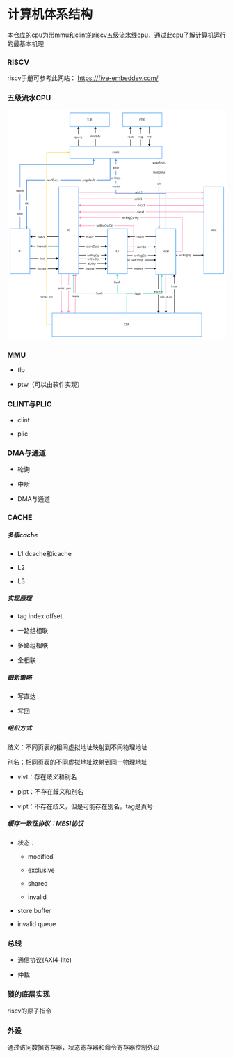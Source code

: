 # 计算机体系结构

本仓库的cpu为带mmu和clint的riscv五级流水线cpu，通过此cpu了解计算机运行的最基本机理

### RISCV

riscv手册可参考此网站： https://five-embeddev.com/

### 五级流水CPU

![avatar](cpu.png)

### MMU

+ tlb

+ ptw（可以由软件实现）

### CLINT与PLIC

+ clint

+ plic

### DMA与通道

+ 轮询

+ 中断

+ DMA与通道

### CACHE

##### 多级cache

  - L1 dcache和icache

  - L2

  - L3

##### 实现原理

  - tag index offset

  - 一路组相联

  - 多路组相联

  - 全相联

##### 跟新策略

  - 写直达

  - 写回

##### 组织方式

歧义：不同页表的相同虚拟地址映射到不同物理地址

别名：相同页表的不同虚拟地址映射到同一物理地址

  - vivt：存在歧义和别名

  - pipt：不存在歧义和别名

  - vipt：不存在歧义，但是可能存在别名，tag是页号

##### 缓存一致性协议：MESI协议

  - 状态：

    + modified

    + exclusive

    + shared

    + invalid

  - store buffer

  - invalid queue

### 总线

+ 通信协议(AXI4-lite)

+ 仲裁

### 锁的底层实现

riscv的原子指令

### 外设

通过访问数据寄存器，状态寄存器和命令寄存器控制外设



